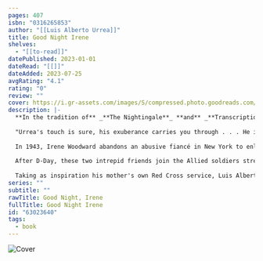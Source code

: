 ```yaml
---
pages: 407
isbn: "0316265853"
author: "[[Luis Alberto Urrea]]"
title: Good Night Irene
shelves:
  - "[[to-read]]"
datePublished: 2023-01-01
dateRead: "[[]]"
dateAdded: 2023-07-25
avgRating: "4.1"
rating: "0"
review: ""
cover: https://i.gr-assets.com/images/S/compressed.photo.goodreads.com/books/1680589126l/63023640.jpg
description: |-
  **In the tradition of** _**The Nightingale**_ **and** _**Transcription,**_ **an exhilarating World War II epic that chronicles an extraordinary young woman's heroic frontline service in the Red Cross**  
    
  "Urrea's touch is sure, his exuberance carries you through . . . He is a generous writer, not just in his approach to his craft but in the broader sense of what he feels necessary to capture about life itself." --_Financial Times_  
    
  In 1943, Irene Woodward abandons an abusive fiancé in New York to enlist with the Red Cross and head to Europe. She makes fast friends in training with Dorothy Dunford, a towering Midwesterner with a ferocious wit. Together they are part of an elite group of women, nicknamed Donut Dollies, who command military buses called Clubmobiles at the front line, providing camaraderie and a taste of home that may be the only solace before troops head into battle.  
    
  After D-Day, these two intrepid friends join the Allied soldiers streaming into France. Their time in Europe will see them embroiled in danger, from the Battle of the Bulge to the liberation of Buchenwald. Through her friendship with Dorothy, and a love affair with a gallant American fighter pilot named Hans, Irene learns to trust again. Her most fervent hope, which becomes more precarious by the day, is for all three of them to survive the war intact.  
    
  Taking as inspiration his mother's own Red Cross service, Luis Alberto Urrea has delivered an overlooked story of women's heroism in World War II. With its affecting and uplifting portrait of friendship and valor in harrowing circumstances, _Good Night, Irene_ powerfully demonstrates yet again that Urrea's "gifts as a storyteller are prodigious" (NPR).
series: ""
subtitle: ""
rawTitle: Good Night, Irene
fullTitle: Good Night Irene
id: "63023640"
tags:
  - book
---
```

![Cover](https:&#x2F;&#x2F;i.gr-assets.com&#x2F;images&#x2F;S&#x2F;compressed.photo.goodreads.com&#x2F;books&#x2F;1680589126l&#x2F;63023640.jpg)
